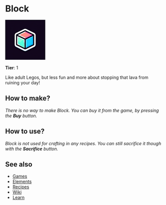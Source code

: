 # Block

![](../images/item.block.png)

**Tier**: 1

Like adult Legos, but less fun and more about stopping that lava from ruining your day!

## How to make?

_There is no way to make Block. You can buy it from the game, by pressing the **Buy** button._

## How to use?

_Block is not used for crafting in any recipes. You can still sacrifice it though with the **Sacrifice** button._

## See also

* [Games](/wiki/games)
* [Elements](/wiki/elements)
* [Recipes](/wiki/recipes)
* [Wiki](/wiki/index)
* [Learn](/learn/index)